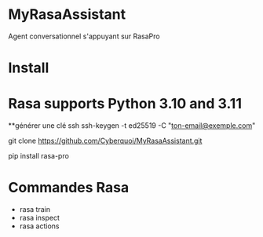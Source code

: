 # MyRasaAssistant
Agent conversationnel s'appuyant sur RasaPro


# Install
# Rasa supports Python 3.10 and 3.11
**générer une clé ssh
ssh-keygen -t ed25519 -C "ton-email@exemple.com"

git clone https://github.com/Cyberquoi/MyRasaAssistant.git

pip install rasa-pro

# Commandes Rasa
- rasa train
- rasa inspect
- rasa actions
